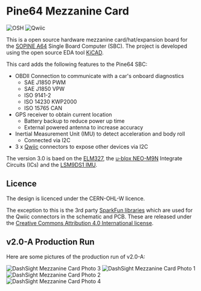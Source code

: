 # Pine64 Mezzanine Card

![OSH](https://i1.wp.com/www.oshwa.org/wp-content/uploads/2014/03/oshw-logo-100-px.png "Open Source Hardware Logo")
![Qwiic](https://cdn.sparkfun.com/assets/custom_pages/2/7/2/qwiic-logo-registered.jpg "Qwiic Logo")


This is a open source hardware mezzanine card/hat/expansion board for the [SOPINE A64](https://www.pine64.org/sopine/) Single Board Computer (SBC). The project is developed using the open source EDA tool [KiCAD](http://kicad-pcb.org/).

This card adds the following features to the Pine64 SBC:

* OBDII Connection to communicate with a car's onboard diagnostics
  * SAE J1850 PWM
  * SAE J1850 VPW
  * ISO 9141-2
  * ISO 14230 KWP2000
  * ISO 15765 CAN
* GPS receiver to obtain current location
  * Battery backup to reduce power up time
  * External powered antenna to increase accuracy
* Inertial Measurement Unit (IMU) to detect acceleration and body roll
  * Connected via I2C
* 3 x [Qwiic](https://www.sparkfun.com/qwiic) connectors to expose other devices via I2C

The version 3.0 is baed on the [ELM327](https://www.elmelectronics.com/ic/elm327/), the [u-blox NEO-M9N](https://www.u-blox.com/en/product/neo-m9n-module) Integrate Circuits (ICs) and the [LSM9DS1 IMU](https://www.st.com/en/mems-and-sensors/lsm9ds1.html).

## Licence

The design is licenced under the CERN-OHL-W licence.

The exception to this is the 3rd party [SparkFun libraries](https://github.com/sparkfun/SparkFun-KiCad-Libraries) which are used for the Qwiic connectors in the schematic and PCB. These are released under the [Creative Commons Attribution 4.0 International license](https://creativecommons.org/licenses/by/4.0/).

## v2.0-A Production Run

Here are some pictures of the production run of v2.0-A:

![DashSight Mezzanine Card Photo 3](https://github.com/alistair23/DashSight-Mezzanine-Card/blob/master/PCB-Fabrication/v2.0-A/Photos/Photo3.jpg "DashSight Mezzanine Card Photo 3")
![DashSight Mezzanine Card Photo 1](https://github.com/alistair23/DashSight-Mezzanine-Card/blob/master/PCB-Fabrication/v2.0-A/Photos/Photo1.jpg "DashSight Mezzanine Card Photo 1")
![DashSight Mezzanine Card Photo 2](https://github.com/alistair23/DashSight-Mezzanine-Card/blob/master/PCB-Fabrication/v2.0-A/Photos/Photo2.jpg "DashSight Mezzanine Card Photo 2")
![DashSight Mezzanine Card Photo 4](https://github.com/alistair23/DashSight-Mezzanine-Card/blob/master/PCB-Fabrication/v2.0-A/Photos/Photo4.jpg "DashSight Mezzanine Card Photo 4")
